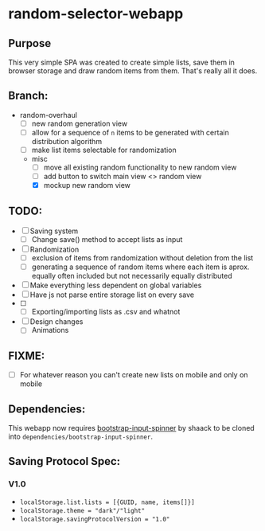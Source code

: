 # random-selector-webapp
## Purpose

This very simple SPA was created to create simple lists, save them in browser storage and draw random items from them. That's really all it does.

## Branch:
- random-overhaul
  - [ ] new random generation view
  - [ ] allow for a sequence of `n` items to be generated with certain distribution algorithm
  - [ ] make list items selectable for randomization
  - misc
    - [ ] move all existing random functionality to new random view
    - [ ] add button to switch main view <> random view
    - [x] mockup new random view

## TODO:
- [ ] Saving system
  - [ ] Change save() method to accept lists as input
- [ ] Randomization
  - [ ] exclusion of items from randomization without deletion from the list
  - [ ] generating a sequence of random items where each item is aprox. equally often included but not necessarily equally distributed
- [ ] Make everything less dependent on global variables
- [ ] Have js not parse entire storage list on every save
- [ ] - [ ] Exporting/importing lists as .csv and whatnot
- [ ] Design changes
  - [ ] Animations

## FIXME:
- [ ] For whatever reason you can't create new lists on mobile and only on mobile

## Dependencies:
This webapp now requires [bootstrap-input-spinner](https://github.com/shaack/bootstrap-input-spinner) by shaack to be cloned into `dependencies/bootstrap-input-spinner`.


## Saving Protocol Spec:

### V1.0
* `localStorage.list.lists = [{GUID, name, items[]}]`
* `localStorage.theme = "dark"/"light"`
* `localStorage.savingProtocolVersion = "1.0"`